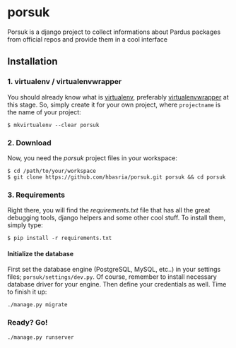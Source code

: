 # porsuk
Porsuk is a django project to collect informations about Pardus packages from official repos and provide them in a cool interface


## Installation
### 1. virtualenv / virtualenvwrapper
You should already know what is [virtualenv](http://www.virtualenv.org/), preferably [virtualenvwrapper](http://www.doughellmann.com/projects/virtualenvwrapper/) at this stage. So, simply create it for your own project, where `projectname` is the name of your project:

`$ mkvirtualenv --clear porsuk`

### 2. Download
Now, you need the *porsuk* project files in your workspace:

    $ cd /path/to/your/workspace
    $ git clone https://github.com/hbasria/porsuk.git porsuk && cd porsuk

### 3. Requirements
Right there, you will find the *requirements.txt* file that has all the great debugging tools, django helpers and some other cool stuff. To install them, simply type:

`$ pip install -r requirements.txt`

#### Initialize the database
First set the database engine (PostgreSQL, MySQL, etc..) in your settings files; `porsuk/settings/dev.py`. Of course, remember to install necessary database driver for your engine. Then define your credentials as well. Time to finish it up:

`./manage.py migrate`

### Ready? Go!

`./manage.py runserver`